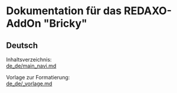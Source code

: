 # Dokumentation für das REDAXO-AddOn "Bricky"

## Deutsch

Inhaltsverzeichnis:  
[de_de/main_navi.md](de_de/main_navi.md)

Vorlage zur Formatierung:  
[de_de/_vorlage.md](de_de/_vorlage.md)



